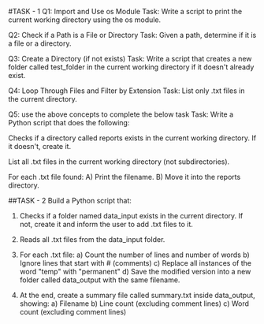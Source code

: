 #TASK - 1
Q1: Import and Use os Module
Task: Write a script to print the current working directory using the os module.

Q2: Check if a Path is a File or Directory
Task: Given a path, determine if it is a file or a directory.

Q3: Create a Directory (if not exists)
Task: Write a script that creates a new folder called test_folder in the current working directory if it doesn't already exist.

Q4: Loop Through Files and Filter by Extension
Task: List only .txt files in the current directory.

Q5: use the above concepts to complete the below task
Task: Write a Python script that does the following:

  Checks if a directory called reports exists in the current working directory. If it doesn't, create it.

  List all .txt files in the current working directory (not subdirectories).

  For each .txt file found: A) Print the filename. B) Move it into the reports directory.



##TASK - 2
 Build a Python script that:
1. Checks if a folder named data_input exists in the current directory. If not, create it and inform the user to add .txt files to it.

2. Reads all .txt files from the data_input folder.

3. For each .txt file:
a) Count the number of lines and number of words
b) Ignore lines that start with # (comments)
c) Replace all instances of the word "temp" with "permanent"
d) Save the modified version into a new folder called data_output with the same filename.

4. At the end, create a summary file called summary.txt inside data_output, showing:
a) Filename
b) Line count (excluding comment lines)
c) Word count (excluding comment lines)
